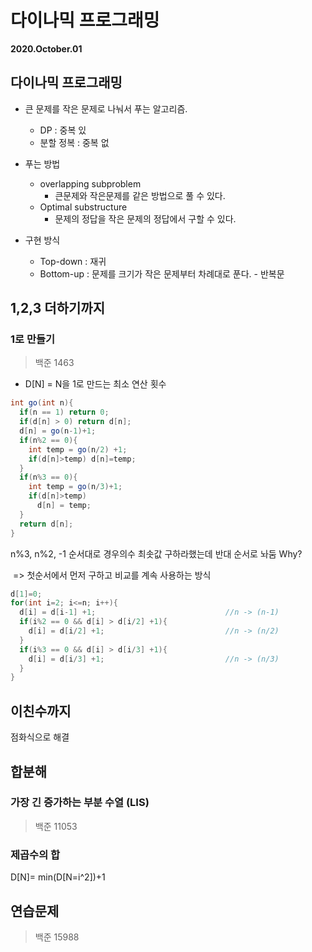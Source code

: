 #  다이나믹 프로그래밍

**2020.October.01**



## 다이나믹 프로그래밍

* 큰 문제를 작은 문제로 나눠서 푸는 알고리즘.
  * DP : 중복 있
  * 분할 정복 : 중복 없



* 푸는 방법
  * overlapping subproblem
    * 큰문제와 작은문제를 같은 방법으로 풀 수 있다.
  * Optimal substructure
    * 문제의 정답을 작은 문제의 정답에서 구할 수 있다.



* 구현 방식
  * Top-down : 재귀
  * Bottom-up : 문제를 크기가 작은 문제부터 차례대로 푼다. - 반복문





## 1,2,3 더하기까지

### 1로 만들기

> 백준 1463

* D[N] = N을 1로 만드는 최소 연산 횟수

```java
int go(int n){
  if(n == 1) return 0;
  if(d[n] > 0) return d[n];
  d[n] = go(n-1)+1;
  if(n%2 == 0){
    int temp = go(n/2) +1;
    if(d[n]>temp) d[n]=temp;
  }
  if(n%3 == 0){
    int temp = go(n/3)+1;
    if(d[n]>temp)
      d[n] = temp;
  }
  return d[n];
}
```

n%3, n%2, -1 순서대로 경우의수 최솟값 구하라했는데  반대 순서로 놔둠 Why?   

​	=> 첫순서에서 먼저 구하고 비교를 계속 사용하는 방식



```java
d[1]=0;
for(int i=2; i<=n; i++){
  d[i] = d[i-1] +1; 							//n -> (n-1)
  if(i%2 == 0 && d[i] > d[i/2] +1){
    d[i] = d[i/2] +1;							//n -> (n/2)
  }
  if(i%3 == 0 && d[i] > d[i/3] +1){
    d[i] = d[i/3] +1;							//n -> (n/3)
  }
}
```







## 이친수까지

점화식으로 해결





## 합분해

### 가장 긴 증가하는 부분 수열 (LIS)

>  백준 11053



### 제곱수의 합

D[N]= min(D[N=i^2])+1





## 연습문제

> 백준 15988

